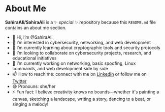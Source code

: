 # About Me

**SahiraAli/SahiraAli** is a ✨ _special_ ✨ repository because this `README.md` file contains an about me section. 

- 👋 Hi, I’m @SahiraAli
- 👀 I’m interested in cybersecurity, networking, and web development
- 🌱 I’m currently learning about cryptographic tools and security protocols
- 💞️ I’m looking to collaborate on cybersecurity projects, research, and educational initiatives
- 🔭 I’m currently working on networking, basic spoofing, Linux commands, and web development side by side
- 📫 How to reach me: connect with me on [LinkedIn](https://www.linkedin.com/in/sahira-ali-0a19512a9/) or follow me on [Twitter](https://x.com/SahiraAli0896)
- 😄 Pronouns: she/her
- ⚡ Fun fact: I believe creativity knows no bounds—whether it's painting a canvas, sketching a landscape, writing a story, dancing to a beat, or singing a melody!
